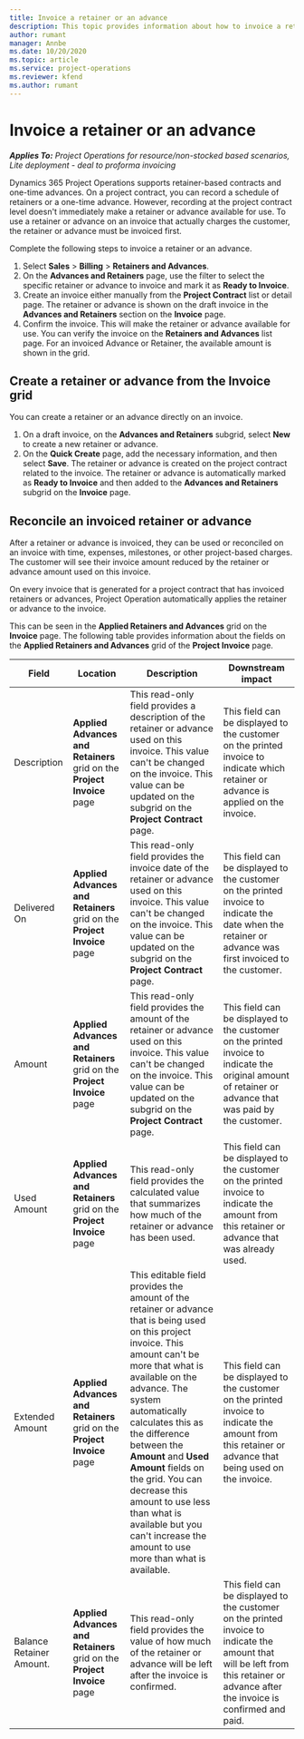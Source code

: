 ```yaml
---
title: Invoice a retainer or an advance
description: This topic provides information about how to invoice a retainer or an advance in Project Operations.
author: rumant
manager: Annbe
ms.date: 10/20/2020
ms.topic: article
ms.service: project-operations
ms.reviewer: kfend 
ms.author: rumant
---
```


# Invoice a retainer or an advance

_**Applies To:** Project Operations for resource/non-stocked based scenarios, Lite deployment - deal to proforma invoicing_

Dynamics 365 Project Operations supports retainer-based contracts and one-time advances. On a project contract, you can record a schedule of retainers or a one-time advance. However, recording at the project contract level doesn't immediately make a retainer or advance available for use. To use a retainer or advance on an invoice that actually charges the customer, the retainer or advance must be invoiced first.

Complete the following steps to invoice a retainer or an advance.

1. Select **Sales** > **Billing** > **Retainers and Advances**. 
2. On the **Advances and Retainers** page, use the filter to select the specific retainer or advance to invoice and mark it as **Ready to Invoice**.
3. Create an invoice either manually from the **Project Contract** list or detail page. The retainer or advance is shown on the draft invoice in the **Advances and Retainers** section on the **Invoice** page.
4. Confirm the invoice. This will make the retainer or advance available for use. You can verify the invoice on the **Retainers and Advances** list page. For an invoiced Advance or Retainer, the available amount is shown in the grid.

## Create a retainer or advance from the Invoice grid

You can create a retainer or an advance directly on an invoice.

1. On a draft invoice, on the **Advances and Retainers** subgrid, select **New** to create a new retainer or advance. 
2. On the **Quick Create** page, add the necessary information, and then select **Save**. The retainer or advance is created on the project contract related to the invoice. The retainer or advance is automatically marked as **Ready to Invoice** and then added to the **Advances and Retainers** subgrid on the **Invoice** page.

## Reconcile an invoiced retainer or advance

After a retainer or advance is invoiced, they can be used or reconciled on an invoice with time, expenses, milestones, or other project-based charges. The customer will see their invoice amount reduced by the retainer or advance amount used on this invoice.

On every invoice that is generated for a project contract that has invoiced retainers or advances, Project Operation automatically applies the retainer or advance to the invoice.

This can be seen in the **Applied Retainers and Advances** grid on the **Invoice** page. The following table provides information about the fields on the **Applied Retainers and Advances** grid of the **Project Invoice** page.

| Field | Location | Description | Downstream impact |
| --- | --- | --- | --- |
| Description | **Applied Advances and Retainers** grid on the **Project Invoice** page |This read-only field provides a description of the retainer or advance used on this invoice. This value can't be changed on the invoice. This value can be updated on the subgrid on the **Project Contract** page. | This field can be displayed to the customer on the printed invoice to indicate which retainer or advance is applied on the invoice. |
| Delivered On | **Applied Advances and Retainers** grid on the **Project Invoice** page  | This read-only field provides the invoice date of the retainer or advance used on this invoice. This value can't be changed on the invoice. This value can be updated on the subgrid on the **Project Contract** page. | This field can be displayed to the customer on the printed invoice to indicate the date when the retainer or advance was first invoiced to the customer. |
| Amount | **Applied Advances and Retainers** grid on the **Project Invoice** page  | This read-only field provides the amount of the retainer or advance used on this invoice. This value can't be changed on the invoice. This value can be updated on the subgrid on the **Project Contract** page. | This field can be displayed to the customer on the printed invoice to indicate the original amount of retainer or advance that was paid by the customer. |
| Used Amount | **Applied Advances and Retainers** grid on the **Project Invoice** page  | This read-only field provides the calculated value that summarizes how much of the retainer or advance has been used. | This field can be displayed to the customer on the printed invoice to indicate the amount from this retainer or advance that was already used. |
| Extended Amount | **Applied Advances and Retainers** grid on the **Project Invoice** page  | This editable field provides the amount of the retainer or advance that is being used on this project invoice. This amount can't be more that what is available on the advance. The system automatically calculates this as the difference between the **Amount** and **Used Amount** fields on the grid. You can decrease this amount to use less than what is available but you can't increase the amount to use more than what is available. | This field can be displayed to the customer on the printed invoice to indicate the amount from this retainer or advance that being used on the invoice. |
| Balance Retainer Amount. | **Applied Advances and Retainers** grid on the **Project Invoice** page  | This read-only field provides the value of how much of the retainer or advance will be left after the invoice is confirmed. | This field can be displayed to the customer on the printed invoice to indicate the amount that will be left from this retainer or advance after the invoice is confirmed and paid. |
